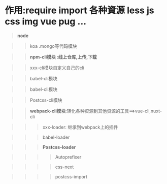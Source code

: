 # 作用:require import 各种資源 less js css img vue pug ...


>__node__


>> koa .mongo等代码模块

>> __npm-cli模块 :线上仓库,上传,下载__


>> xxx-cli模块自定义自己的cli

>>babel-cli模块


>> babel-cli模块

>> Postcss-cli模块

>>__webpack-cli模块__:转化各种资源到其他资源的工具==>vue-cli,nuxt-cli

>>>xxx-loader: 继承到webpack上的插件

>>>babel-loader

>>>__Postcss-loader__

>>>>Autoprefixer

>>>>css-next

>>>>postcss-import







